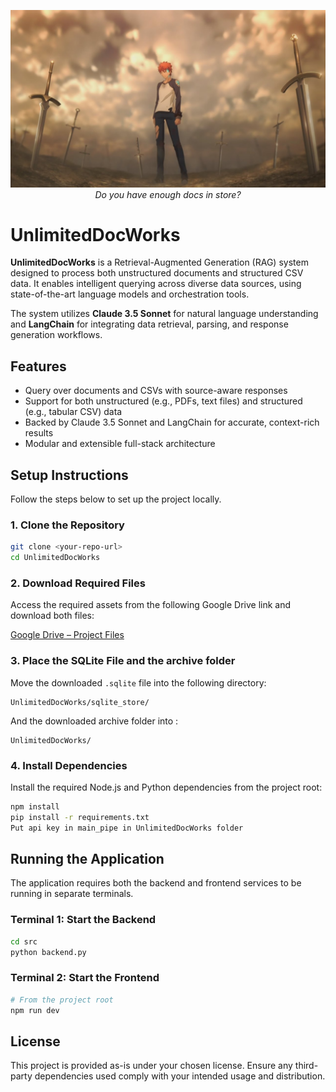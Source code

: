<p align="center">
  <img src="public/ubw.jpg" alt="UnlimitedDocWorks Banner" width="1000"/>
  <br>
  <em>Do you have enough docs in store?</em>
</p>


# UnlimitedDocWorks

**UnlimitedDocWorks** is a Retrieval-Augmented Generation (RAG) system designed to process both unstructured documents and structured CSV data. It enables intelligent querying across diverse data sources, using state-of-the-art language models and orchestration tools.

The system utilizes **Claude 3.5 Sonnet** for natural language understanding and **LangChain** for integrating data retrieval, parsing, and response generation workflows.

## Features

- Query over documents and CSVs with source-aware responses
- Support for both unstructured (e.g., PDFs, text files) and structured (e.g., tabular CSV) data
- Backed by Claude 3.5 Sonnet and LangChain for accurate, context-rich results
- Modular and extensible full-stack architecture

## Setup Instructions

Follow the steps below to set up the project locally.

### 1. Clone the Repository

```bash
git clone <your-repo-url>
cd UnlimitedDocWorks
```

### 2. Download Required Files

Access the required assets from the following Google Drive link and download both files:

[Google Drive – Project Files](https://drive.google.com/drive/folders/1-R7VIQaWKtpQAvBFB7_K44P5iaxx9i-j?usp=drive_link)

### 3. Place the SQLite File and the archive folder

Move the downloaded `.sqlite` file into the following directory:

```
UnlimitedDocWorks/sqlite_store/
```

And the downloaded archive folder into :
```
UnlimitedDocWorks/
```

### 4. Install Dependencies

Install the required Node.js and Python dependencies from the project root:

```bash
npm install
pip install -r requirements.txt
Put api key in main_pipe in UnlimitedDocWorks folder
```

## Running the Application

The application requires both the backend and frontend services to be running in separate terminals.

### Terminal 1: Start the Backend

```bash
cd src
python backend.py
```

### Terminal 2: Start the Frontend

```bash
# From the project root
npm run dev
```

## License

This project is provided as-is under your chosen license. Ensure any third-party dependencies used comply with your intended usage and distribution.

